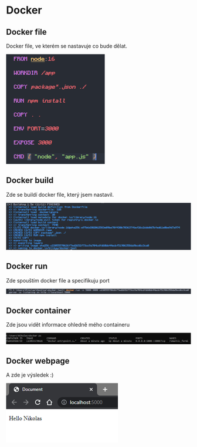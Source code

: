 # **Docker**

## Docker file

Docker file, ve kterém se nastavuje co bude dělat.

![docker file](https://github.com/Blikyy/docker/blob/main/images/docker-docker_file.png)

## Docker build

Zde se buildí docker file, který jsem nastavil.

![docker build](https://github.com/Blikyy/docker/blob/main/images/docker-build.png)

## Docker run

Zde spouštím docker file a specifikuju port 

![docker run](https://github.com/Blikyy/docker/blob/main/images/docker-run.png)

## Docker container

Zde jsou vidět informace ohledně mého containeru

![docker container](https://github.com/Blikyy/docker/blob/main/images/docker-container.png)

## Docker webpage

A zde je výsledek :)

![docker webpage](https://github.com/Blikyy/docker/blob/main/images/docker-webpage.png)
